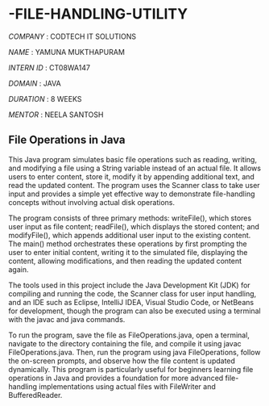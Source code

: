 # -FILE-HANDLING-UTILITY

*COMPANY* : CODTECH IT SOLUTIONS

*NAME* : YAMUNA MUKTHAPURAM

*INTERN ID* : CT08WA147

*DOMAIN* : JAVA

*DURATION* : 8 WEEKS

*MENTOR* : NEELA SANTOSH

## File Operations in Java

This Java program simulates basic file operations such as reading, writing, and modifying a file using a String variable instead of an actual file. It allows users to enter content, store it, modify it by appending additional text, and read the updated content. The program uses the Scanner class to take user input and provides a simple yet effective way to demonstrate file-handling concepts without involving actual disk operations.

The program consists of three primary methods: writeFile(), which stores user input as file content; readFile(), which displays the stored content; and modifyFile(), which appends additional user input to the existing content. The main() method orchestrates these operations by first prompting the user to enter initial content, writing it to the simulated file, displaying the content, allowing modifications, and then reading the updated content again.

The tools used in this project include the Java Development Kit (JDK) for compiling and running the code, the Scanner class for user input handling, and an IDE such as Eclipse, IntelliJ IDEA, Visual Studio Code, or NetBeans for development, though the program can also be executed using a terminal with the javac and java commands.

To run the program, save the file as FileOperations.java, open a terminal, navigate to the directory containing the file, and compile it using javac FileOperations.java. Then, run the program using java FileOperations, follow the on-screen prompts, and observe how the file content is updated dynamically. This program is particularly useful for beginners learning file operations in Java and provides a foundation for more advanced file-handling implementations using actual files with FileWriter and BufferedReader.


